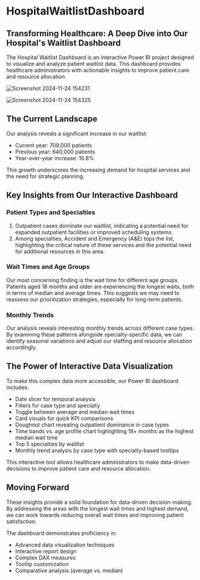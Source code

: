# HospitalWaitlistDashboard

## Transforming Healthcare: A Deep Dive into Our Hospital's Waitlist Dashboard


The Hospital Waitlist Dashboard is an interactive Power BI project designed to visualize and analyze patient waitlist data. This dashboard provides healthcare administrators with actionable insights to improve patient care and resource allocation.

![Screenshot 2024-11-24 154231](https://github.com/user-attachments/assets/697c62fe-1f3f-42b7-82d5-902f86419980)


![Screenshot 2024-11-24 154325](https://github.com/user-attachments/assets/bcd6bf37-4097-48f6-9ddf-7a9e031403b4)



## The Current Landscape

Our analysis reveals a significant increase in our waitlist:
- Current year: 709,000 patients
- Previous year: 640,000 patients
- Year-over-year increase: 10.8%

This growth underscores the increasing demand for hospital services and the need for strategic planning.

## Key Insights from Our Interactive Dashboard

### Patient Types and Specialties

1. Outpatient cases dominate our waitlist, indicating a potential need for expanded outpatient facilities or improved scheduling systems.
2. Among specialties, Accident and Emergency (A&E) tops the list, highlighting the critical nature of these services and the potential need for additional resources in this area.

### Wait Times and Age Groups

Our most concerning finding is the wait time for different age groups. Patients aged 18 months and older are experiencing the longest waits, both in terms of median and average times. This suggests we may need to reassess our prioritization strategies, especially for long-term patients.

### Monthly Trends

Our analysis reveals interesting monthly trends across different case types. By examining these patterns alongside specialty-specific data, we can identify seasonal variations and adjust our staffing and resource allocation accordingly.

## The Power of Interactive Data Visualization

To make this complex data more accessible, our Power BI dashboard includes:

- Date slicer for temporal analysis
- Filters for case type and specialty
- Toggle between average and median wait times
- Card visuals for quick KPI comparisons
- Doughnut chart revealing outpatient dominance in case types
- Time bands vs. age profile chart highlighting 18+ months as the highest median wait time
- Top 5 specialties by waitlist
- Monthly trend analysis by case type with specialty-based tooltips

This interactive tool allows healthcare administrators to make data-driven decisions to improve patient care and resource allocation.

## Moving Forward

These insights provide a solid foundation for data-driven decision-making. By addressing the areas with the longest wait times and highest demand, we can work towards reducing overall wait times and improving patient satisfaction.

The dashboard demonstrates proficiency in:
- Advanced data visualization techniques
- Interactive report design
- Complex DAX measures
- Tooltip customization
- Comparative analysis (average vs. median)


